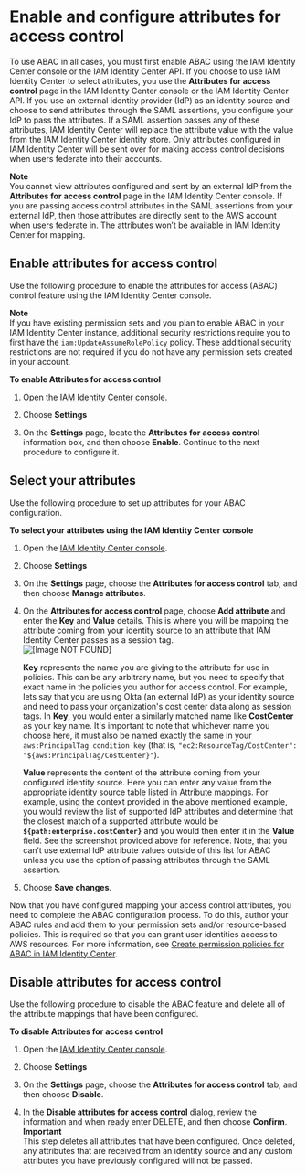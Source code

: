 # Enable and configure attributes for access control<a name="configure-abac"></a>

To use ABAC in all cases, you must first enable ABAC using the IAM Identity Center console or the IAM Identity Center API\. If you choose to use IAM Identity Center to select attributes, you use the **Attributes for access control** page in the IAM Identity Center console or the IAM Identity Center API\. If you use an external identity provider \(IdP\) as an identity source and choose to send attributes through the SAML assertions, you configure your IdP to pass the attributes\. If a SAML assertion passes any of these attributes, IAM Identity Center will replace the attribute value with the value from the IAM Identity Center identity store\. Only attributes configured in IAM Identity Center will be sent over for making access control decisions when users federate into their accounts\. 

**Note**  
You cannot view attributes configured and sent by an external IdP from the **Attributes for access control** page in the IAM Identity Center console\. If you are passing access control attributes in the SAML assertions from your external IdP, then those attributes are directly sent to the AWS account when users federate in\. The attributes won’t be available in IAM Identity Center for mapping\.

## Enable attributes for access control<a name="enable-abac"></a>

Use the following procedure to enable the attributes for access \(ABAC\) control feature using the IAM Identity Center console\.

**Note**  
 If you have existing permission sets and you plan to enable ABAC in your IAM Identity Center instance, additional security restrictions require you to first have the `iam:UpdateAssumeRolePolicy` policy\. These additional security restrictions are not required if you do not have any permission sets created in your account\.

**To enable Attributes for access control**

1. Open the [IAM Identity Center console](https://console.aws.amazon.com/singlesignon)\.

1. Choose **Settings**

1. On the **Settings** page, locate the **Attributes for access control** information box, and then choose **Enable**\. Continue to the next procedure to configure it\.

## Select your attributes<a name="configure-abac-attributes"></a>

Use the following procedure to set up attributes for your ABAC configuration\. 

**To select your attributes using the IAM Identity Center console**

1. Open the [IAM Identity Center console](https://console.aws.amazon.com/singlesignon)\.

1. Choose **Settings**

1. On the **Settings** page, choose the **Attributes for access control** tab, and then choose **Manage attributes**\.

1. On the **Attributes for access control** page, choose **Add attribute** and enter the **Key** and **Value** details\. This is where you will be mapping the attribute coming from your identity source to an attribute that IAM Identity Center passes as a session tag\.  
![\[Image NOT FOUND\]](http://docs.aws.amazon.com/singlesignon/latest/userguide/images/abac_key_value.png)

   **Key** represents the name you are giving to the attribute for use in policies\. This can be any arbitrary name, but you need to specify that exact name in the policies you author for access control\. For example, lets say that you are using Okta \(an external IdP\) as your identity source and need to pass your organization's cost center data along as session tags\. In **Key**, you would enter a similarly matched name like **CostCenter** as your key name\. It's important to note that whichever name you choose here, it must also be named exactly the same in your `aws:PrincipalTag condition key` \(that is, `"ec2:ResourceTag/CostCenter": "${aws:PrincipalTag/CostCenter}"`\)\.

   **Value** represents the content of the attribute coming from your configured identity source\. Here you can enter any value from the appropriate identity source table listed in [Attribute mappings](attributemappingsconcept.md)\. For example, using the context provided in the above mentioned example, you would review the list of supported IdP attributes and determine that the closest match of a supported attribute would be **`${path:enterprise.costCenter}`** and you would then enter it in the **Value** field\. See the screenshot provided above for reference\. Note, that you can’t use external IdP attribute values outside of this list for ABAC unless you use the option of passing attributes through the SAML assertion\.

1. Choose **Save changes**\.

Now that you have configured mapping your access control attributes, you need to complete the ABAC configuration process\. To do this, author your ABAC rules and add them to your permission sets and/or resource\-based policies\. This is required so that you can grant user identities access to AWS resources\. For more information, see [Create permission policies for ABAC in IAM Identity Center](configure-abac-policies.md)\.

## Disable attributes for access control<a name="disable-abac"></a>

Use the following procedure to disable the ABAC feature and delete all of the attribute mappings that have been configured\. 

**To disable Attributes for access control**

1. Open the [IAM Identity Center console](https://console.aws.amazon.com/singlesignon)\.

1. Choose **Settings**

1. On the **Settings** page, choose the **Attributes for access control** tab, and then choose **Disable**\.

1. In the **Disable attributes for access control** dialog, review the information and when ready enter DELETE, and then choose **Confirm**\.
**Important**  
This step deletes all attributes that have been configured\. Once deleted, any attributes that are received from an identity source and any custom attributes you have previously configured will not be passed\.